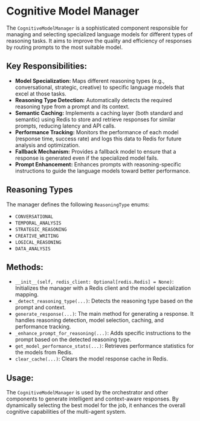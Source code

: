 # Cognitive Model Manager

The `CognitiveModelManager` is a sophisticated component responsible for managing and selecting specialized language models for different types of reasoning tasks. It aims to improve the quality and efficiency of responses by routing prompts to the most suitable model.

## Key Responsibilities:

- **Model Specialization:** Maps different reasoning types (e.g., conversational, strategic, creative) to specific language models that excel at those tasks.
- **Reasoning Type Detection:** Automatically detects the required reasoning type from a prompt and its context.
- **Semantic Caching:** Implements a caching layer (both standard and semantic) using Redis to store and retrieve responses for similar prompts, reducing latency and API calls.
- **Performance Tracking:** Monitors the performance of each model (response time, success rate) and logs this data to Redis for future analysis and optimization.
- **Fallback Mechanism:** Provides a fallback model to ensure that a response is generated even if the specialized model fails.
- **Prompt Enhancement:** Enhances prompts with reasoning-specific instructions to guide the language models toward better performance.

## Reasoning Types

The manager defines the following `ReasoningType` enums:

- `CONVERSATIONAL`
- `TEMPORAL_ANALYSIS`
- `STRATEGIC_REASONING`
- `CREATIVE_WRITING`
- `LOGICAL_REASONING`
- `DATA_ANALYSIS`

## Methods:

- `__init__(self, redis_client: Optional[redis.Redis] = None)`: Initializes the manager with a Redis client and the model specialization mapping.
- `_detect_reasoning_type(...)`: Detects the reasoning type based on the prompt and context.
- `generate_response(...)`: The main method for generating a response. It handles reasoning detection, model selection, caching, and performance tracking.
- `_enhance_prompt_for_reasoning(...)`: Adds specific instructions to the prompt based on the detected reasoning type.
- `get_model_performance_stats(...)`: Retrieves performance statistics for the models from Redis.
- `clear_cache(...)`: Clears the model response cache in Redis.

## Usage:

The `CognitiveModelManager` is used by the orchestrator and other components to generate intelligent and context-aware responses. By dynamically selecting the best model for the job, it enhances the overall cognitive capabilities of the multi-agent system.
